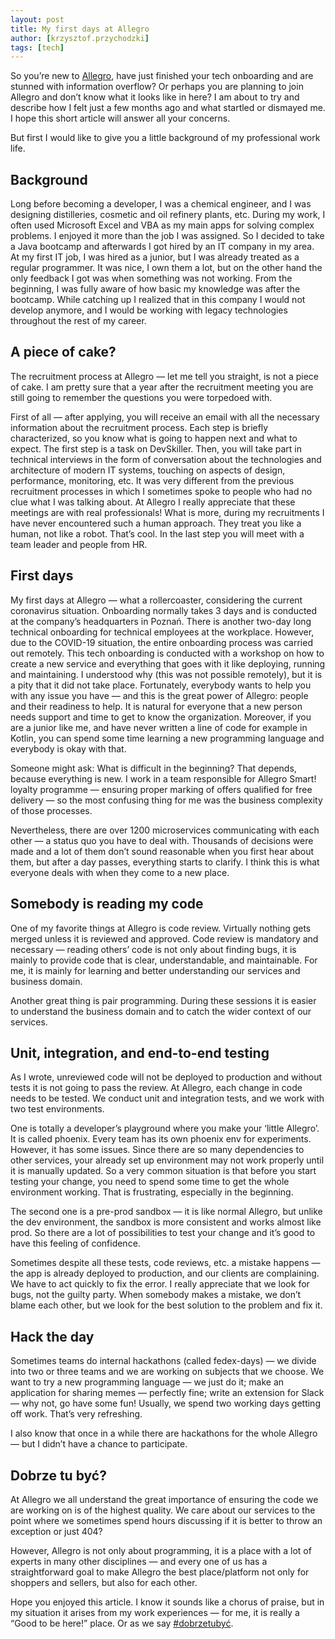 ```yaml
---
layout: post
title: My first days at Allegro
author: [krzysztof.przychodzki]
tags: [tech]
---
```


So you’re new to [Allegro](https://blog.allegro.tech/about-us/), have just finished your tech onboarding and are stunned with information overflow? Or perhaps you
are planning to join Allegro and don’t know what it looks like in here? I am about to try and describe how I felt just a few months ago and what startled or
dismayed me. I hope this short article will answer all your concerns.

But first I would like to give you a little background of my professional work life.

## Background

Long before becoming a developer, I was a chemical engineer, and I was designing distilleries, cosmetic and oil refinery plants, etc. During my work, I often
used Microsoft Excel and VBA as my main apps for solving complex problems. I enjoyed it more than the job I was assigned. So I decided to take a Java bootcamp
and afterwards I got hired by an IT company in my area. At my first IT job, I was hired as a junior, but I was already treated as a regular programmer.
It was nice, I own them a lot, but on the other hand the only feedback I got was when something was not working. From the beginning, I was fully aware of how
basic my knowledge was after the bootcamp. While catching up I realized that in this company I would not develop anymore, and I would be working with legacy
technologies throughout the rest of my career.

## A piece of cake?

The recruitment process at Allegro &mdash; let me tell you straight, is not a piece of cake. I am pretty sure that a year after the recruitment meeting you are
still going to remember the questions you were torpedoed with.

First of all &mdash; after applying, you will receive an email with all the necessary information about the recruitment process. Each step is briefly
characterized, so you know what is going to happen next and what to expect. The first step is a task on DevSkiller. Then, you will take part in technical
interviews in the form of conversation about the technologies and architecture of modern IT systems, touching on aspects of design, performance, monitoring, etc.
It was very different from the previous recruitment processes in which I sometimes spoke to people who had no clue what I was talking about. At Allegro I really
appreciate that these meetings are with real professionals! What is more, during my recruitments I have never encountered such a human approach. They treat you
like a human, not like a robot. That’s cool. In the last step you will meet with a team leader and people from HR.

## First days

My first days at Allegro &mdash; what a rollercoaster, considering the current coronavirus situation. Onboarding normally takes 3 days and is conducted at the
company’s headquarters in Poznań. There is another two-day long technical onboarding for technical employees at the workplace. However, due to the COVID-19
situation, the entire onboarding process was carried out remotely. This tech onboarding is conducted with a workshop on how to create a new service and
everything that goes with it like deploying, running and maintaining. I understood why (this was not possible remotely), but it is a pity that it did not take
place. Fortunately, everybody wants to help you with any issue you have &mdash; and this is the great power of Allegro: people and their readiness to help.
It is natural for everyone that a new person needs support and time to get to know the organization. Moreover, if you are a junior like me, and have never
written a line of code for example in Kotlin, you can spend some time learning a new programming language and everybody is okay with that.

Someone might ask: What is difficult in the beginning? That depends, because everything is new. I work in a team responsible for Allegro Smart! loyalty
programme &mdash; ensuring proper marking of offers qualified for free delivery &mdash; so the most confusing thing for me was the business complexity of those
processes.

Nevertheless, there are over 1200 microservices communicating with each other &mdash; a status quo you have to deal with. Thousands of decisions were made and
a lot of them don’t sound reasonable when you first hear about them, but after a day passes, everything starts to clarify. I think this is what everyone deals
with when they come to a new place.

## Somebody is reading my code

One of my favorite things at Allegro is code review. Virtually nothing gets merged unless it is reviewed and approved. Code review is mandatory and necessary
&mdash; reading others’ code is not only about finding bugs, it is mainly to provide code that is clear, understandable, and maintainable. For me, it is mainly
for learning and better understanding our services and business domain.

Another great thing is pair programming. During these sessions it is easier to understand the business domain and to catch the wider context of our services.

## Unit, integration, and end-to-end testing

As I wrote, unreviewed code will not be deployed to production and without tests it is not going to pass the review. At Allegro, each change in code needs
to be tested. We conduct unit and integration tests, and we work with two test environments.

One is totally a developer’s playground where you make your &lsquo;little Allegro&rsquo;. It is called phoenix. Every team has its own phoenix env for
experiments. However, it has some issues. Since there are so many dependencies to other services, your already set up environment may not work properly until it
is manually updated. So a very common situation is that before you start testing your change, you need to spend some time to get the whole environment working.
That is frustrating, especially in the beginning.

The second one is a pre-prod sandbox &mdash; it is like normal Allegro, but unlike the dev environment, the sandbox is more consistent and works almost like
prod. So there are a lot of possibilities to test your change and it’s good to have this feeling of confidence.

Sometimes despite all these tests, code reviews, etc. a mistake happens &mdash; the app is already deployed to production, and our clients are complaining.
We have to act quickly to fix the error. I really appreciate that we look for bugs, not the guilty party. When somebody makes a mistake, we don’t blame each
other, but we look for the best solution to the problem and fix it.

## Hack the day

Sometimes teams do internal hackathons (called fedex-days) &mdash; we divide into two or three teams and we are working on subjects that we choose. We want
to try a new programming language &mdash; we just do it; make an application for sharing memes &mdash; perfectly fine; write an extension for Slack &mdash; why
not, go have some fun! Usually, we spend two working days getting off work. That’s very refreshing.

I also know that once in a while there are hackathons for the whole Allegro &mdash; but I didn’t have a chance to participate.

## Dobrze tu być?

At Allegro we all understand the great importance of ensuring the code we are working on is of the highest quality. We care about our services to the point
where we sometimes spend hours discussing if it is better to throw an exception or just 404?

However, Allegro is not only about programming, it is a place with a lot of experts in many other disciplines &mdash; and every one of us has a straightforward
goal to make Allegro the best place/platform not only for shoppers and sellers, but also for each other.

Hope you enjoyed this article. I know it sounds like a chorus of praise, but in my situation it arises from my work experiences &mdash; for me, it is really a
&ldquo;Good to be here!&rdquo; place. Or as we say [#dobrzetubyć](https://www.linkedin.com/company/allegro-pl/life/team).
